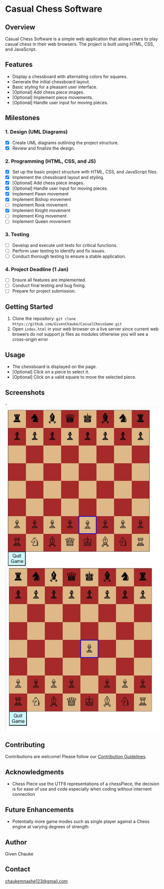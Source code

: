 # Casual Chess Software

## Overview
Casual Chess Software is a simple web application that allows users to play casual chess in their web browsers. The project is built using HTML, CSS, and JavaScript.

## Features
- Display a chessboard with alternating colors for squares.
- Generate the initial chessboard layout.
- Basic styling for a pleasant user interface.
- [Optional] Add chess piece images.
- [Optional] Implement piece movements.
- [Optional] Handle user input for moving pieces.
## Milestones

### 1. Design (UML Diagrams)
- [x] Create UML diagrams outlining the project structure.
- [x] Review and finalize the design.

### 2. Programming (HTML, CSS, and JS)
- [x] Set up the basic project structure with HTML, CSS, and JavaScript files.
- [x] Implement the chessboard layout and styling.
- [x] [Optional] Add chess piece images.
- [x] [Optional] Handle user input for moving pieces.
- [x] Implement Pawn movement
- [X] Implement Bishop movement
- [ ] Implement Rook movement
- [x] Implement Knight movement
- [ ] Implement King movement
- [ ] Implement Queen movement
### 3. Testing
- [ ] Develop and execute unit tests for critical functions.
- [ ] Perform user testing to identify and fix issues.
- [ ] Conduct thorough testing to ensure a stable application.

### 4. Project Deadline (1 Jan)
- [ ] Ensure all features are implemented.
- [ ] Conduct final testing and bug fixing.
- [ ] Prepare for project submission.

## Getting Started
1. Clone the repository: `git clone https://github.com/GivenChauke/CasualChessGame.git`
2. Open `index.html` in your web browser on a live server since current web browers do not support js files as modules otherwise you will see a cross-origin error

## Usage
- The chessboard is displayed on the page.
- [Optional] Click on a piece to select it.
- [Optional] Click on a valid square to move the selected piece.

## Screenshots
-![Select Piece to move](img-1.jpg) 
![Select valid square or another piece to move the selected piece](img2-1.jpg)

## Contributing
Contributions are welcome! Please follow our [Contribution Guidelines](CONTRIBUTING.md).

## Acknowledgments
- Chess Piece use the UTF8 representations of a chessPiece, the decision is for ease of   use and code especially when coding without internent connection


## Future Enhancements
- Potentially more game modes such as single player against a Chess engine at varying degrees of strength


## Author
Given Chauke

## Contact
chaukemnashe123@gmail.com

